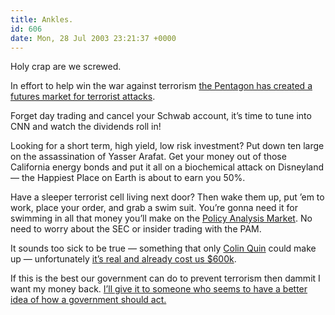 ```yaml
---
title: Ankles.
id: 606
date: Mon, 28 Jul 2003 23:21:37 +0000
---
```


Holy crap are we screwed.  

In effort to help win the war against terrorism [the Pentagon has created a futures market for terrorist attacks](http://www.darpa.mil/iao/FutureMap.htm).  

Forget day trading and cancel your Schwab account, it’s time to tune into <span class="caps">CNN</span> and watch the dividends roll in!  

Looking for a short term, high yield, low risk investment? Put down ten large on the assassination of Yasser Arafat. Get your money out of those California energy bonds and put it all on a biochemical attack on Disneyland — the Happiest Place on Earth is about to earn you 50%.  

Have a sleeper terrorist cell living next door? Then wake them up, put ’em to work, place your order, and grab a swim suit. You’re gonna need it for swimming in all that money you’ll make on the [Policy Analysis Market](http://www.policyanalysismarket.org/pam_trader.htm). No need to worry about the <span class="caps">SEC</span> or insider trading with the <span class="caps">PAM</span>.  

It sounds too sick to be true — something that only [Colin Quin](http://www.comedycentral.com/tv_shows/colinquinn/) could make up — unfortunately [it’s real and already cost us $600k](http://www.nytimes.com/2003/07/29/politics/29TERR.html?hp).  

If this is the best our government can do to prevent terrorism then dammit I want my money back. [I’ll give it to someone who seems to have a better idea of how a government should act.](http://www.deanforamerica.com/site/PageServer)





